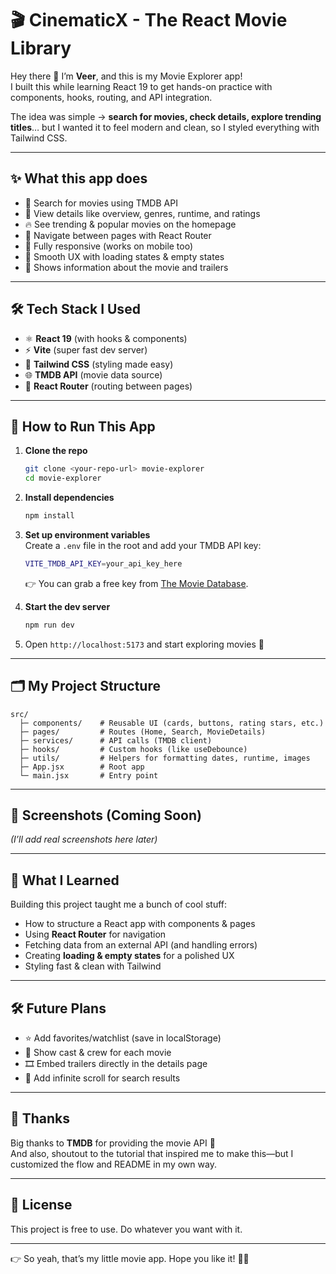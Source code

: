 # 🎬 CinematicX - The React Movie Library

Hey there 👋 I’m **Veer**, and this is my Movie Explorer app!  
I built this while learning React 19 to get hands-on practice with components, hooks, routing, and API integration.  

The idea was simple → **search for movies, check details, explore trending titles**… but I wanted it to feel modern and clean, so I styled everything with Tailwind CSS.  

---

## ✨ What this app does
- 🔎 Search for movies using TMDB API  
- 📄 View details like overview, genres, runtime, and ratings  
- 🔥 See trending & popular movies on the homepage  
- 🧭 Navigate between pages with React Router  
- 📱 Fully responsive (works on mobile too)  
- 🧼 Smooth UX with loading states & empty states
- 🍿 Shows information about the movie and trailers

---

## 🛠️ Tech Stack I Used
- ⚛️ **React 19** (with hooks & components)  
- ⚡ **Vite** (super fast dev server)  
- 🎨 **Tailwind CSS** (styling made easy)  
- 🌐 **TMDB API** (movie data source)  
- 🧭 **React Router** (routing between pages)  

---

## 🚀 How to Run This App

1. **Clone the repo**  
   ```bash
   git clone <your-repo-url> movie-explorer
   cd movie-explorer
   ```

2. **Install dependencies**  
   ```bash
   npm install
   ```

3. **Set up environment variables**  
   Create a `.env` file in the root and add your TMDB API key:  
   ```bash
   VITE_TMDB_API_KEY=your_api_key_here
   ```

   👉 You can grab a free key from [The Movie Database](https://www.themoviedb.org/documentation/api).

4. **Start the dev server**  
   ```bash
   npm run dev
   ```

5. Open `http://localhost:5173` and start exploring movies 🎉  

---

## 🗂️ My Project Structure
```
src/
  ├─ components/    # Reusable UI (cards, buttons, rating stars, etc.)
  ├─ pages/         # Routes (Home, Search, MovieDetails)
  ├─ services/      # API calls (TMDB client)
  ├─ hooks/         # Custom hooks (like useDebounce)
  ├─ utils/         # Helpers for formatting dates, runtime, images
  ├─ App.jsx        # Root app
  └─ main.jsx       # Entry point
```

---

## 📸 Screenshots (Coming Soon)
*(I’ll add real screenshots here later)*  

---

## 🌟 What I Learned
Building this project taught me a bunch of cool stuff:
- How to structure a React app with components & pages  
- Using **React Router** for navigation  
- Fetching data from an external API (and handling errors)  
- Creating **loading & empty states** for a polished UX  
- Styling fast & clean with Tailwind  

---

## 🛠️ Future Plans
- ⭐ Add favorites/watchlist (save in localStorage)  
- 👥 Show cast & crew for each movie  
- 🎞️ Embed trailers directly in the details page  
- 🔄 Add infinite scroll for search results  

---

## 🙌 Thanks
Big thanks to **TMDB** for providing the movie API 🙏  
And also, shoutout to the tutorial that inspired me to make this—but I customized the flow and README in my own way.  

---

## 📜 License
This project is free to use. Do whatever you want with it.  

---

👉 So yeah, that’s my little movie app. Hope you like it! 🎥🍿  
